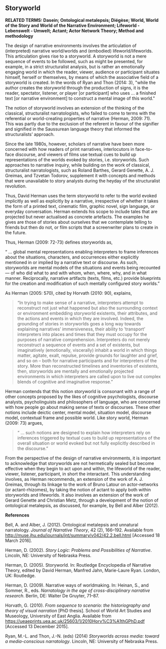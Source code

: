## Storyworld

**RELATED TERMS: Dasein; Ontological metalepsis; Diégèse; World, World of the Story and World of the Narrative Environment; Lifeworld - Lebenswelt - Umwelt; Actant; Actor Network Theory; Method and methodology**

The design of narrative environments involves the articulation of (interpreted) narrative world/worlds and (embodied) lifeworld/lifeworlds. This articulation gives rise to a storyworld. A storyworld is not a mere sequence of events to be followed, such as might be presented, for example, in a strict structuralist analysis, but is rather an emotionally engaging world in which the reader, viewer, audience or participant situates himself, herself or themselves, by means of which the associative field of a storyworld is created. In the words of Ryan and Thon (2014: 3), "while the author creates the storyworld through the production of signs, it is the reader, spectator, listener, or player [or participant] who uses ... a finished text [or narrative environment] to construct a mental image of this world."

The notion of storyworld involves an extension of the thinking of the classical, structuralist narratologists, who failed to come to terms with the referential or world-creating properties of narrative (Herman, 2009: 71). This was partly due to the exclusion of the referent in favour of the signifier and signified in the Saussurean language theory that informed the structuralists’ approach.

Since the late 1980s, however, scholars of narrative have been more concerned with how readers of print narratives, interlocutors in face-to-face discourse, and viewers of films use textual cues to build up representations of the worlds evoked by stories, i.e. storyworlds. Such approaches to narrative inquiry, while building on the work of classical, structuralist narratologists, such as Roland Barthes, Gerard Genette, A. J. Greimas, and Tzvetan Todorov, supplement it with concepts and methods that were unavailable to story analysts during the heyday of the structuralist revolution.

Thus, David Herman uses the term storyworld to refer to the world evoked implicitly as well as explicitly by a narrative, irrespective of whether it takes the form of a printed text, cinematic film, graphic novel, sign language, or everyday conversation. Herman extends his scope to include tales that are projected but never actualised as concrete artefacts. The examples he gives are those of stories about ourselves that we contemplate telling to friends but then do not, or film scripts that a screenwriter plans to create in the future.

Thus, Herman (2009: 72-73) defines storyworlds as,

“ … global mental representations enabling interpreters to frame inferences about the situations, characters, and occurrences either explicitly mentioned in or implied by a narrative text or discourse. As such, storyworlds are mental models of the situations and events being recounted — of who did what to and with whom, when, where, why, and in what manner. Reciprocally, narrative artifacts (texts, films, etc.) provide blueprints for the creation and modification of such mentally configured story worlds.”

As Herman (2005: 570), cited by Horvath (2010: 90), explains,

>“In trying to make sense of a narrative, interpreters attempt to reconstruct not just what happened but also the surrounding context or environment embedding storyworld existents, their attributes, and the actions and events in which they are involved. Indeed, the grounding of stories in storyworlds goes a long way towards explaining narratives’ immersiveness, their ability to ’transport’ interpreters into places and times that they must occupy for the purposes of narrative comprehension. Interpreters do not merely reconstruct a sequence of events and a set of existents, but imaginatively (emotionally, viscerally) inhabit a world in which things matter, agitate, exalt, repulse, provide grounds for laughter and grief, and so on – both for narrative participants and for interpreters of the story. More than reconstructed timelines and inventories of existents, then, storyworlds are mentally and emotionally projected environments in which interpreters are called upon to live out complex blends of cognitive and imaginative response.”

Herman contends that this notion storyworld is consonant with a range of other concepts proposed by the likes of cognitive psychologists, discourse analysts, psycholinguists and philosophers of language, who are concerned with how people go about making sense of texts or discourses. These other notions include deictic center, mental model, situation model, discourse model, contextual frame and possible world. Like story world, Herman (2009: 73) argues,

>“ … such notions are designed to explain how interpreters rely on inferences triggered by textual cues to build up representations of the overall situation or world evoked but not fully explicitly described in the discourse.”

From the perspective of the design of narrative environments, it is important to acknowledge that storyworlds are not hermetically sealed but become effective when they begin to act upon and within, the lifeworld of the reader, viewer, listener, participant, in short the interactant. This understanding involves, as Herman recommends, an extension of the work of A. J. Greimas, through its linkage to the work of Bruno Latour on actor-networks (or actant-rhizomes), by taking the notion of actant to apply both within storyworlds and lifeworlds. It also involves an extension of the work of Gerard Genette and Christian Metz, through a development of the notion of ontological metalepsis, as discussed, for example, by Bell and Alber (2012).

**References**

Bell, A. and Alber, J. (2012). Ontological metalepsis and unnatural narratology. _Journal of Narrative Theory_, 42 (2), 166–192\. Available from http://muse.jhu.edu/journals/jnt/summary/v042/42.2.bell.html [Accessed 18 March 2016].

Herman, D. (2002). _Story Logic: Problems and Possibilities of Narrative_. Lincoln, NE: University of Nebraska Press.

Herman, D. (2005). Storyworld. In: Routledge Encyclopedia of Narrative Theory, edited by David Herman, Manfred Jahn, Marie-Laure Ryan. London, UK: Routledge.

Herman, D. (2009). Narrative ways of worldmaking. In: Heinan, S., and Sommer, R., eds. _Narratology in the age of cross-disciplinary narrative research_. Berlin, DE: Walter De Gruyter, 71–87.

Horvath, G. (2010). _From sequence to scenario: the historiography and theory of visual narration_ [PhD thesis]. School of World Art Studies and Museology, University of East Anglia. Available from https://ueaeprints.uea.ac.uk/25603/1/2010Horv%C3%A1thGPhD.pdf [Accessed 13 December 2015].

Ryan, M.-L. and Thon, J.-N. (eds) (2014) _Storyworlds across media: toward a media-conscious narratology_. Lincoln, NE: University of Nebraska Press.

